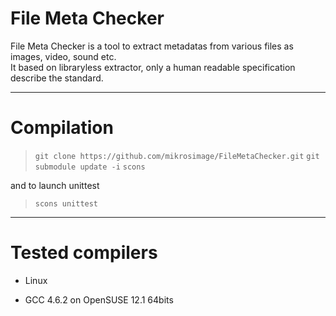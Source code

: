 File Meta Checker
=================
  
File Meta Checker is a tool to extract metadatas from various files as images, video, sound etc.  
It based on libraryless extractor, only a human readable specification describe the standard.  

___
Compilation
===========

> `git clone https://github.com/mikrosimage/FileMetaChecker.git`
> `git submodule update -i`
> `scons`

and to launch unittest
> `scons unittest`


___
Tested compilers
================

- Linux
 + GCC 4.6.2 on OpenSUSE 12.1 64bits
